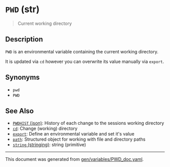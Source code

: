 # `PWD` (str)

> Current working directory

## Description

`PWD` is an environmental variable containing the current working directory.

It is updated via `cd` however you can overwrite its value manually via `export`.



## Synonyms

* `pwd`
* `PWD`


## See Also

* [`PWDHIST` (json)](../variables/pwdhist.md):
  History of each change to the sessions working directory
* [`cd`](../commands/cd.md):
  Change (working) directory
* [`export`](../commands/export.md):
  Define an environmental variable and set it's value
* [`path`](../types/path.md):
  Structured object for working with file and directory paths
* [`string` (stringing)](../types/str.md):
  string (primitive)

<hr/>

This document was generated from [gen/variables/PWD_doc.yaml](https://github.com/lmorg/murex/blob/master/gen/variables/PWD_doc.yaml).